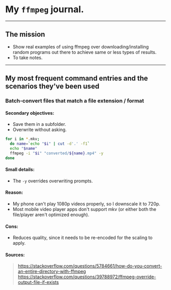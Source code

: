 # My `ffmpeg` journal.
---
## The mission
* Show real examples of using ffmpeg over downloading/installing random programs out there to achieve same or less types of results.
* To take notes.

---
## My most frequent command entries and the scenarios they've been used

### Batch-convert files that match a file extension / format

#### Secondary objectives:
* Save them in a subfolder.
* Overwrite without asking.

```bash
for i in *.mkv;
  do name=`echo "$i" | cut -d'.' -f1`
  echo "$name"
  ffmpeg -i "$i" "converted/${name}.mp4" -y
done
```

#### Small details:
* The `-y` overrides overwriting prompts.

#### Reason:
* My phone can't play 1080p videos properly, so I downscale it to 720p.
* Most mobile video player apps don't support mkv (or either both the file/player aren't optimized enough).

#### Cons:
* Reduces quality, since it needs to be re-encoded for the scaling to apply.

#### Sources: 
> https://stackoverflow.com/questions/5784661/how-do-you-convert-an-entire-directory-with-ffmpeg
> https://stackoverflow.com/questions/39788972/ffmpeg-override-output-file-if-exists
  
##

